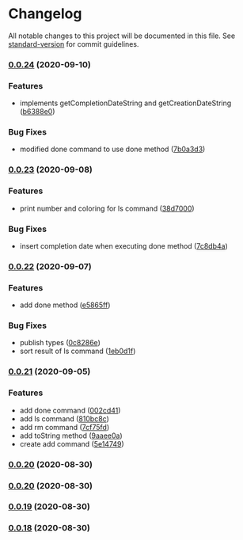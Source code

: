 # Changelog

All notable changes to this project will be documented in this file. See [standard-version](https://github.com/conventional-changelog/standard-version) for commit guidelines.

### [0.0.24](https://github.com/nasum/todo-tools/compare/v0.0.23...v0.0.24) (2020-09-10)


### Features

* implements getCompletionDateString and getCreationDateString ([b6388e0](https://github.com/nasum/todo-tools/commit/b6388e056369fee792d727dfeabbf022f5a99dfb))


### Bug Fixes

* modified done command to use done method ([7b0a3d3](https://github.com/nasum/todo-tools/commit/7b0a3d35d44d1320c21429ca0c8a7b3196a7b5b5))

### [0.0.23](https://github.com/nasum/todo-tools/compare/v0.0.22...v0.0.23) (2020-09-08)


### Features

* print number and coloring for ls command ([38d7000](https://github.com/nasum/todo-tools/commit/38d7000b0feeee8a3cdd61e49450935da9e476fa))


### Bug Fixes

* insert completion date when executing done method ([7c8db4a](https://github.com/nasum/todo-tools/commit/7c8db4a8e79e99e670cb3f5de2fff1e754903de8))

### [0.0.22](https://github.com/nasum/todo-tools/compare/v0.0.21...v0.0.22) (2020-09-07)


### Features

* add done method ([e5865ff](https://github.com/nasum/todo-tools/commit/e5865ff0e14de5179f8fc238ed3172421d002314))


### Bug Fixes

* publish types ([0c8286e](https://github.com/nasum/todo-tools/commit/0c8286ecabb99303736458661ca49087e2fd3fe3))
* sort result of ls command ([1eb0d1f](https://github.com/nasum/todo-tools/commit/1eb0d1f60265f4d22d4f790913c7b48ca4cae870))

### [0.0.21](https://github.com/nasum/todo-tools/compare/v0.0.20...v0.0.21) (2020-09-05)


### Features

* add done command ([002cd41](https://github.com/nasum/todo-tools/commit/002cd417f61eb5983fd190bf41cf61f715f179b3))
* add ls command ([810bc8c](https://github.com/nasum/todo-tools/commit/810bc8cdd80a6e58ed207644d884a5100998cb2c))
* add rm command ([7cf75fd](https://github.com/nasum/todo-tools/commit/7cf75fd3b5c19cfcfd331d36379b41e9c3a7129a))
* add toString method ([9aaee0a](https://github.com/nasum/todo-tools/commit/9aaee0ac75d4b9d2c92b3313718c82dc378de2f1))
* create add command ([5e14749](https://github.com/nasum/todo-tools/commit/5e14749f546fe61d84c5168d05d3f70f2c2f75df))

### [0.0.20](https://github.com/nasum/todo-tools/compare/v0.0.19...v0.0.20) (2020-08-30)

### [0.0.20](https://github.com/nasum/todo-tools/compare/v0.0.19...v0.0.20) (2020-08-30)

### [0.0.19](https://github.com/nasum/todo-tools/compare/v0.0.17...v0.0.19) (2020-08-30)

### [0.0.18](https://github.com/nasum/todo-tools/compare/v0.0.17...v0.0.18) (2020-08-30)
